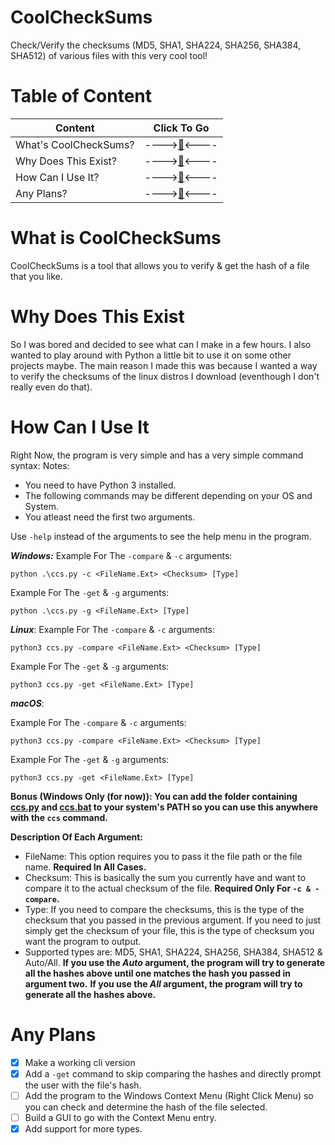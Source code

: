 
# CoolCheckSums
Check/Verify the checksums (MD5, SHA1, SHA224, SHA256, SHA384, SHA512) of various files with this very cool tool!
# Table of Content
|Content|Click To Go|
|--|--|
|What's CoolCheckSums?|---->[🔽](#What-is-CoolCheckSums)<----|
|Why Does This Exist?|---->[🔽](#Why-Does-This-Exist)<----|
|How Can I Use It?|---->[🔽](#How-Can-I-Use-It)<----|
|Any Plans?|---->[🔽](#Any-Plans)<----|
# What is CoolCheckSums
CoolCheckSums is a tool that allows you to verify & get the hash of a file that you like.
# Why Does This Exist
So I was bored and decided to see what can I make in a few hours. I also wanted to play around with Python a little bit to use it on some other projects maybe. The main reason I made this was because I wanted a way to verify the checksums of the linux distros I download (eventhough I don't really even do that).
# How Can I Use It
Right Now, the program is very simple and has a very simple command syntax:
Notes:
 - You need to have Python 3 installed.
 - The following commands may be different depending on your OS and System.
 - You atleast need the first two arguments.

Use `-help` instead of the arguments to see the help menu in the program.

***Windows:***
Example For The `-compare` & `-c` arguments:

    python .\ccs.py -c <FileName.Ext> <Checksum> [Type]
Example For The `-get` & `-g` arguments:

    python .\ccs.py -g <FileName.Ext> [Type]

***Linux***:
Example For The `-compare` & `-c` arguments:

    python3 ccs.py -compare <FileName.Ext> <Checksum> [Type]
Example For The `-get` & `-g` arguments:

    python3 ccs.py -get <FileName.Ext> [Type]

***macOS***:

Example For The `-compare` & `-c` arguments:

    python3 ccs.py -compare <FileName.Ext> <Checksum> [Type]
Example For The `-get` & `-g` arguments:

    python3 ccs.py -get <FileName.Ext> [Type]
 **Bonus (Windows Only (for now)): You can add the folder containing [ccs.py](https://github.com/Its-pedram/CoolCheckSums/blob/main/CoolCheckSums/CoolCheckSums.py) and [ccs.bat](https://github.com/Its-pedram/CoolCheckSums/blob/main/CoolCheckSums/ccs.bat) to your system's PATH so you can use this anywhere with the `ccs` command.**

**Description Of Each Argument:**

 - FileName: This option requires you to pass it the file path or the file name. **Required In All Cases.**
 - Checksum: This is basically the sum you currently have and want to compare it to the actual checksum of the file. **Required Only For `-c & -compare`.**
 - Type: If you need to compare the checksums, this is the type of the checksum that you passed in the previous argument. If you need to just simply get the checksum of your file, this is the type of checksum you want the program to output.
 - Supported types are: MD5, SHA1, SHA224, SHA256, SHA384, SHA512 & Auto/All.
 **If you use the *Auto* argument, the program will try to generate all the hashes above until one matches the hash you passed in argument two.**
  **If you use the *All* argument, the program will try to generate all the hashes above.**
 # Any Plans
 
 - [x] Make a working cli version 
 - [x] Add a `-get` command to skip comparing the hashes and directly prompt the user with the file's hash.
 - [ ] Add the program to the Windows Context Menu (Right Click Menu) so you can check and determine the hash of the file selected.
 - [ ] Build a GUI to go with the Context Menu entry.
 - [x] Add support for more types.
